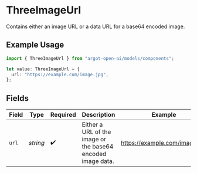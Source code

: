 # ThreeImageUrl

Contains either an image URL or a data URL for a base64 encoded image.

## Example Usage

```typescript
import { ThreeImageUrl } from "argot-open-ai/models/components";

let value: ThreeImageUrl = {
  url: "https://example.com/image.jpg",
};
```

## Fields

| Field                                                       | Type                                                        | Required                                                    | Description                                                 | Example                                                     |
| ----------------------------------------------------------- | ----------------------------------------------------------- | ----------------------------------------------------------- | ----------------------------------------------------------- | ----------------------------------------------------------- |
| `url`                                                       | *string*                                                    | :heavy_check_mark:                                          | Either a URL of the image or the base64 encoded image data. | https://example.com/image.jpg                               |